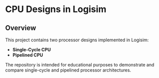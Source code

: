 # CPU Designs in Logisim  

## Overview  
This project contains two processor designs implemented in Logisim:  
- **Single-Cycle CPU**  
- **Pipelined CPU**  

The repository is intended for educational purposes to demonstrate and compare single-cycle and pipelined processor architectures.  
